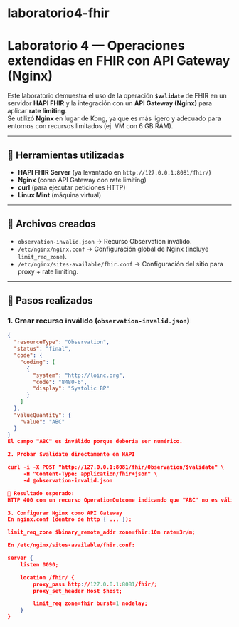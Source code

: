 # laboratorio4-fhir
# Laboratorio 4 — Operaciones extendidas en FHIR con API Gateway (Nginx)

Este laboratorio demuestra el uso de la operación **`$validate`** de FHIR en un servidor **HAPI FHIR** y la integración con un **API Gateway (Nginx)** para aplicar **rate limiting**.  
Se utilizó **Nginx** en lugar de Kong, ya que es más ligero y adecuado para entornos con recursos limitados (ej. VM con 6 GB RAM).

---

## 🔧 Herramientas utilizadas
- **HAPI FHIR Server** (ya levantado en `http://127.0.0.1:8081/fhir/`)  
- **Nginx** (como API Gateway con rate limiting)  
- **curl** (para ejecutar peticiones HTTP)  
- **Linux Mint** (máquina virtual)  

---

## 📂 Archivos creados
- `observation-invalid.json` → Recurso Observation inválido.  
- `/etc/nginx/nginx.conf` → Configuración global de Nginx (incluye `limit_req_zone`).  
- `/etc/nginx/sites-available/fhir.conf` → Configuración del sitio para proxy + rate limiting.  

---

## 📝 Pasos realizados

### 1. Crear recurso inválido (`observation-invalid.json`)
```json
{
  "resourceType": "Observation",
  "status": "final",
  "code": {
    "coding": [
      {
        "system": "http://loinc.org",
        "code": "8480-6",
        "display": "Systolic BP"
      }
    ]
  },
  "valueQuantity": {
    "value": "ABC"
  }
}
El campo "ABC" es inválido porque debería ser numérico.

2. Probar $validate directamente en HAPI

curl -i -X POST "http://127.0.0.1:8081/fhir/Observation/$validate" \
     -H "Content-Type: application/fhir+json" \
     -d @observation-invalid.json

📌 Resultado esperado:
HTTP 400 con un recurso OperationOutcome indicando que "ABC" no es válido.

3. Configurar Nginx como API Gateway
En nginx.conf (dentro de http { ... }):

limit_req_zone $binary_remote_addr zone=fhir:10m rate=3r/m;

En /etc/nginx/sites-available/fhir.conf:

server {
    listen 8090;

    location /fhir/ {
        proxy_pass http://127.0.0.1:8081/fhir/;
        proxy_set_header Host $host;

        limit_req zone=fhir burst=1 nodelay;
    }
}

